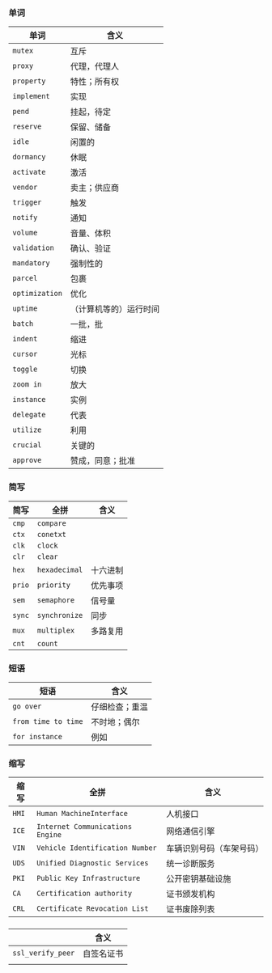 ### 单词

|单词 |含义 |
|--- | --- |
| `mutex`           | 互斥                    |
| `proxy`            | 代理，代理人   |
| `property`     | 特性；所有权    |
| `implement`| 实现                      |
| `pend` | 挂起，待定        |
| `reserve`        | 保留、储备        |
| `idle`                | 闲置的                 |
| `dormancy` | 休眠 |
| `activate` | 激活 |
| `vendor` | 卖主；供应商 |
| `trigger` | 触发 |
| `notify` | 通知 |
| `volume` | 音量、体积 |
| `validation` | 确认、验证 |
| `mandatory` | 强制性的 |
| `parcel` | 包裹 |
| `optimization` | 优化 |
| `uptime` | （计算机等的）运行时间 |
| `batch` | 一批，批 |
| `indent` | 缩进 |
| `cursor` | 光标 |
| `toggle` | 切换 |
| `zoom in` | 放大 |
| `instance` | 实例 |
| `delegate` | 代表 |
| `utilize` | 利用 |
| `crucial` | 关键的 |
| `approve` | 赞成，同意；批准 |

### 简写

| 简写 | 全拼 | 含义 |
| ---- | ---- | ---- |
| `cmp` | `compare` 	   |                     |
| `ctx`    |`conetxt`    		 |                     |
| `clk`    |`clock`					|                     |
| `clr`     |`clear`				  |                     |
| `hex`   |`hexadecimal`  | 十六进制  |
| `prio`  |`priority`       	  | 优先事项  |
| `sem`  |`semaphore`     | 信号量      |
| `sync` |`synchronize`    | 同步           |
| `mux`  |`multiplex`         | 多路复用  |
| `cnt` |`count` |  |

### 短语

| 短语                | 含义           |
| ------------------- | -------------- |
| `go over`           | 仔细检查；重温 |
| `from time to time` | 不时地；偶尔   |
| `for instance`      | 例如           |

### 缩写

| 缩写  | 全拼                             | 含义                     |
| ----- | -------------------------------- | ------------------------ |
| `HMI` | `Human MachineInterface`         | 人机接口                 |
| `ICE` | `Internet Communications Engine` | 网络通信引擎             |
| `VIN` | `Vehicle Identification Number`  | 车辆识别号码（车架号码） |
| `UDS` | `Unified Diagnostic Services`    | 统一诊断服务             |
| `PKI` | `Public Key Infrastructure`      | 公开密钥基础设施         |
| `CA`  | `Certification authority`        | 证书颁发机构             |
| `CRL` | `Certificate Revocation List`    | 证书废除列表             |

### 

|               | 含义     |
| ----------------- |  -------- |
| `ssl_verify_peer` |  自签名证书 |
|  |  |

​	

